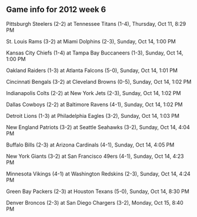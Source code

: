 ## Game info for 2012 week 6
Pittsburgh Steelers (2-2) at Tennessee Titans (1-4), Thursday, Oct 11, 8:29 PM



St. Louis Rams (3-2) at Miami Dolphins (2-3), Sunday, Oct 14, 1:00 PM

Kansas City Chiefs (1-4) at Tampa Bay Buccaneers (1-3), Sunday, Oct 14, 1:00 PM

Oakland Raiders (1-3) at Atlanta Falcons (5-0), Sunday, Oct 14, 1:01 PM

Cincinnati Bengals (3-2) at Cleveland Browns (0-5), Sunday, Oct 14, 1:02 PM

Indianapolis Colts (2-2) at New York Jets (2-3), Sunday, Oct 14, 1:02 PM

Dallas Cowboys (2-2) at Baltimore Ravens (4-1), Sunday, Oct 14, 1:02 PM

Detroit Lions (1-3) at Philadelphia Eagles (3-2), Sunday, Oct 14, 1:03 PM



New England Patriots (3-2) at Seattle Seahawks (3-2), Sunday, Oct 14, 4:04 PM

Buffalo Bills (2-3) at Arizona Cardinals (4-1), Sunday, Oct 14, 4:05 PM

New York Giants (3-2) at San Francisco 49ers (4-1), Sunday, Oct 14, 4:23 PM

Minnesota Vikings (4-1) at Washington Redskins (2-3), Sunday, Oct 14, 4:24 PM



Green Bay Packers (2-3) at Houston Texans (5-0), Sunday, Oct 14, 8:30 PM



Denver Broncos (2-3) at San Diego Chargers (3-2), Monday, Oct 15, 8:40 PM

